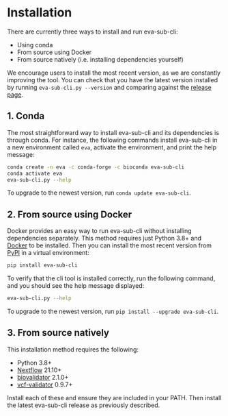# Installation

There are currently three ways to install and run eva-sub-cli:
- Using conda
- From source using Docker
- From source natively (i.e. installing dependencies yourself)

We encourage users to install the most recent version, as we are constantly improving the tool. You can check that you
have the latest version installed by running `eva-sub-cli.py --version` and comparing against the
[release page](https://github.com/EBIvariation/eva-sub-cli/releases).

## 1. Conda

The most straightforward way to install eva-sub-cli and its dependencies is through conda.
For instance, the following commands install eva-sub-cli in a new environment called `eva`, activate the environment, and print
the help message:
```bash
conda create -n eva -c conda-forge -c bioconda eva-sub-cli
conda activate eva
eva-sub-cli.py --help
````

To upgrade to the newest version, run `conda update eva-sub-cli`.

## 2. From source using Docker

Docker provides an easy way to run eva-sub-cli without installing dependencies separately.
This method requires just Python 3.8+ and [Docker](https://docs.docker.com/engine/install/) to be installed.
Then you can install the most recent version from [PyPI](https://pypi.org/project/eva-sub-cli/) in a virtual environment:
```bash
pip install eva-sub-cli
```

To verify that the cli tool is installed correctly, run the following command, and you should see the help message displayed: 
```bash
eva-sub-cli.py --help
```

To upgrade to the newest version, run `pip install --upgrade eva-sub-cli`.

## 3. From source natively

This installation method requires the following:
* Python 3.8+
* [Nextflow](https://www.nextflow.io/docs/latest/getstarted.html) 21.10+
* [biovalidator](https://github.com/elixir-europe/biovalidator) 2.1.0+
* [vcf-validator](https://github.com/EBIvariation/vcf-validator) 0.9.7+

Install each of these and ensure they are included in your PATH. Then install the latest eva-sub-cli release as previously described.
